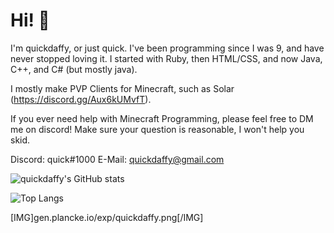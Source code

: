 # Hi! 👋

I'm quickdaffy, or just quick. I've been programming since I was 9, and have never stopped loving it.
I started with Ruby, then HTML/CSS, and now Java, C++, and C# (but mostly java).

I mostly make PVP Clients for Minecraft, such as Solar (https://discord.gg/Aux6kUMvfT).

If you ever need help with Minecraft Programming, please feel free to DM me on discord! Make sure your question is reasonable, I won't help you skid. 

Discord: quick#1000
E-Mail: quickdaffy@gmail.com

![quickdaffy's GitHub stats](https://github-readme-stats.vercel.app/api?username=quickdaffy&show_icons=true&theme=vision-friendly-dark)


![Top Langs](https://github-readme-stats.vercel.app/api/top-langs/?username=quickdaffy&theme=vision-friendly-dark)

[IMG]gen.plancke.io/exp/quickdaffy.png[/IMG]
